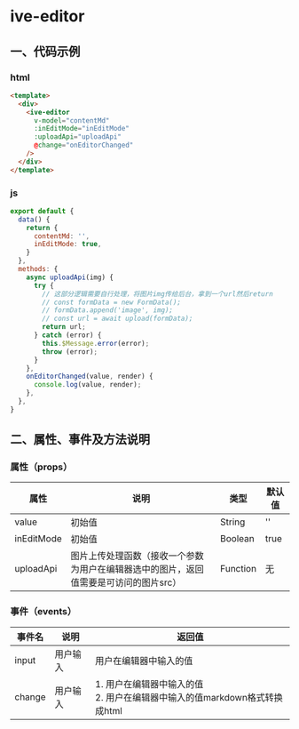 # ive-editor
## 一、代码示例
### html
```html
<template>
  <div>
    <ive-editor
      v-model="contentMd"
      :inEditMode="inEditMode"
      :uploadApi="uploadApi"
      @change="onEditorChanged"
    />
  </div>
</template>
```
### js
```js
export default {
  data() {
    return {
      contentMd: '',
      inEditMode: true,
    }
  },
  methods: {
    async uploadApi(img) {
      try {
        // 这部分逻辑需要自行处理，将图片img传给后台，拿到一个url然后return
        // const formData = new FormData();
        // formData.append('image', img);
        // const url = await upload(formData);
        return url;
      } catch (error) {
        this.$Message.error(error);
        throw (error);
      }
    },
    onEditorChanged(value, render) {
      console.log(value, render);
    },
  },
}
```
## 二、属性、事件及方法说明
### 属性（props）
| 属性 | 说明 | 类型 | 默认值 |
| ------ | ------ | ------ | ------ |
| value | 初始值 | String | '' |
| inEditMode | 初始值 | Boolean | true |
| uploadApi | 图片上传处理函数（接收一个参数为用户在编辑器选中的图片，返回值需要是可访问的图片src） | Function | 无 |
### 事件（events）
| 事件名 | 说明 | 返回值 |
| ------ | ------ | ------ |
| input | 用户输入 | 用户在编辑器中输入的值 |
| change | 用户输入 | 1. 用户在编辑器中输入的值<br>2. 用户在编辑器中输入的值markdown格式转换成html |